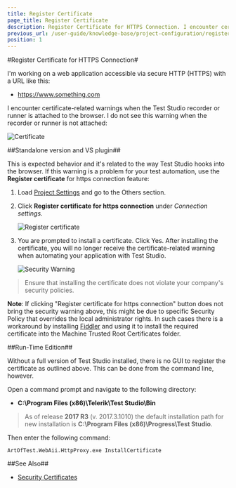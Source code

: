 ```yaml
---
title: Register Certificate
page_title: Register Certificate
description: Register Certificate for HTTPS Connection. I encounter certificate-related warnings when the Test Studio recorder or runner is attached to the browser
previous_url: /user-guide/knowledge-base/project-configuration/register-certificate-for-https-connection
position: 1
---
```

#Register Certificate for HTTPS Connection#

I'm working on a web application accessible via secure HTTP (HTTPS) with a URL like this:

* https://www.something.com

I encounter certificate-related warnings when the Test Studio recorder or runner is attached to the browser. I do not see this warning when the recorder or runner is not attached:

![Certificate][1]

[1]: /img/knowledge-base/project-configuration-kb/register-certificate/fig1.png
[2]: /img/knowledge-base/project-configuration-kb/register-certificate/fig2.png
[3]: /img/knowledge-base/project-configuration-kb/register-certificate/fig3.png

##Standalone version and VS plugin##

This is expected behavior and it's related to the way Test Studio hooks into the browser. If this warning is a problem for your test automation, use the **Register certificate** for https connection feature:

1. Load <a href="/features/project-settings/General" target="_blank">Project Settings</a> and go to the Others section.

2. Click **Register certificate for https connection** under *Connection settings*.

	![Register certificate][2]

3. You are prompted to install a certificate. Click Yes. After installing the certificate, you will no longer receive the certificate-related warning when automating your application with Test Studio.

	![Security Warning][3]

> Ensure that installing the certificate does not violate your company's security policies.

**Note**:  If clicking "Register certificate for https connection" button does not bring the security warning above, this might be due to specific Security Policy that overrides the local administrator rights. In such cases there is a workaround by installing <a href="http://www.telerik.com/fiddler" target="_blank">Fiddler</a> and using it to install the required certificate into the Machine Trusted Root Certificates folder.

##Run-Time Edition##

Without a full version of Test Studio installed, there is no GUI to register the certificate as outlined above. This can be done from the command line, however.

Open a command prompt and navigate to the following directory:

* **C:\Program Files (x86)\Telerik\Test Studio\Bin**

> As of release **2017 R3** (v. 2017.3.1010) the default installation path for new installation is **C:\Program Files (x86)\Progress\Test Studio**.

Then enter the following command:

```
ArtOfTest.WebAii.HttpProxy.exe InstallCertificate
```

##See Also##

* <a href="/knowledge-base/test-automation-kb/security-certificates" target="_blank">Security Certificates</a>